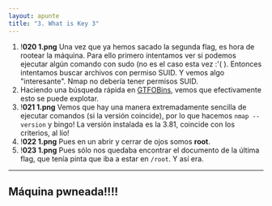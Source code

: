 ```yaml
---
layout: apunte
title: "3. What is Key 3"
---
```


1. !**020 1.png**
Una vez que ya hemos sacado la segunda flag, es hora de rootear la máquina. Para ello primero intentamos ver si podemos ejecutar algún comando con sudo (no es el caso esta vez :'(    ). Entonces intentamos buscar archivos con permiso SUID. Y vemos algo "interesante". Nmap no debería tener permisos SUID.
2. Haciendo una búsqueda rápida en [GTFOBins](https://gtfobins.github.io/), vemos que efectivamente esto se puede explotar.
3. !**021 1.png**
Vemos que hay una manera extremadamente sencilla de ejecutar comandos (si la versión coincide), por lo que hacemos `nmap --version` y bingo! La versión instalada es la 3.81, coincide con los criterios, al lío!
4. !**022 1.png**
Pues en un abrir y cerrar de ojos somos **root**.
5. !**023 1.png**
Pues sólo nos quedaba encontrar el documento de la última flag, que tenía pinta que iba a estar en `/root`. Y así era.

-------
<h2>Máquina pwneada!!!!</h2>

